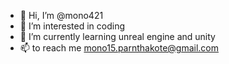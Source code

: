 - 👋 Hi, I’m @mono421
- 👀 I’m interested in coding
- 🌱 I’m currently learning unreal engine and unity
- 📫 to reach me mono15.parnthakote@gmail.com

<!---
mono421/mono421 is a ✨ special ✨ repository because its `README.md` (this file) appears on your GitHub profile.
You can click the Preview link to take a look at your changes.
--->

